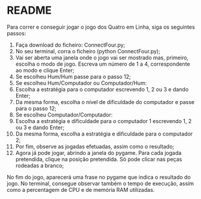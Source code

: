 # README

Para correr e conseguir jogar o jogo dos Quatro em Linha, siga os seguintes passos:

  1.  Faça download do ficheiro: ConnectFour.py;
  2.  No seu terminal, corra o ficheiro (python ConnectFour.py);
  3.  Vai ser aberta uma janela onde o jogo vai ser mostrado mas, primeiro, escolha o modo de jogo. Escreva um número de 1 a 4, correspondente ao modo e clique Enter;
  4.  Se escolheu Hum/Hum passe para o passo 12;
  5.  Se escolheu Hum/Computador ou Computador/Hum:
  6.  Escolha a estratégia para o computador escrevendo 1, 2 ou 3 e dando Enter;
  7.  Da mesma forma, escolha o nível de dificuldade do computador e passe para o passo 12;
  8.  Se escolheu Computador/Computador:
  9.  Escolha a estratégia e dificuldade para o computador 1 escrevendo 1, 2 ou 3 e dando Enter;
  10.  Da mesma forma, escolha a estratégia e dificuldade para o computador 2;
  11.  Por fim, observe as jogadas efetuadas, assim como o resultado;
  12.  Agora já pode jogar, abrindo a janela do pygame. Para cada jogada pretendida, clique na posição pretendida. Só pode clicar nas peças rodeadas a branco;

No fim do jogo, aparecerá uma frase no pygame que indica o resultado do jogo.
No terminal, consegue observar também o tempo de execução, assim como a percentagem de CPU e de memória RAM utilizadas.
